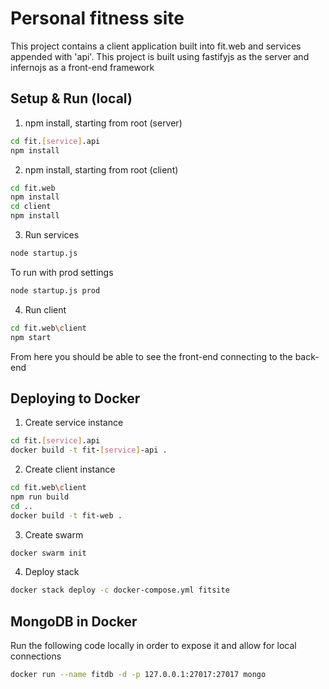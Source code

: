 # Personal fitness site
This project contains a client application built into fit.web and services appended with 'api'.
This project is built using fastifyjs as the server and infernojs as a front-end framework

## Setup & Run (local)
1. npm install, starting from root (server)
``` bash
cd fit.[service].api
npm install
```
2. npm install, starting from root (client)
``` bash
cd fit.web
npm install
cd client
npm install
```
3. Run services
``` bash
node startup.js
```
To run with prod settings
``` bash
node startup.js prod
```
4. Run client
``` bash
cd fit.web\client
npm start
```
From here you should be able to see the front-end connecting to the back-end

## Deploying to Docker
1. Create service instance
``` bash
cd fit.[service].api
docker build -t fit-[service]-api .
```
2. Create client instance
``` bash
cd fit.web\client
npm run build
cd ..
docker build -t fit-web .
```
3. Create swarm
``` bash
docker swarm init
```
4. Deploy stack
``` bash
docker stack deploy -c docker-compose.yml fitsite
```

## MongoDB in Docker
Run the following code locally in order to expose it and allow for local connections
``` bash
docker run --name fitdb -d -p 127.0.0.1:27017:27017 mongo
```